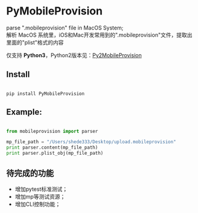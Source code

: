 # PyMobileProvision


parse ".mobileprovision" file in MacOS System;      
解析 MacOS 系统里，iOS和Mac开发常用到的".mobileprovision"文件，提取出里面的"plist"格式的内容

仅支持 **Python3**，Python2版本见：[Py2MobileProvision](https://github.com/shede333/Py2MobileProvision)

## Install

```

pip install PyMobileProvision

```

## Example:

```python

from mobileprovision import parser

mp_file_path = "/Users/shede333/Desktop/upload.mobileprovision"
print parser.content(mp_file_path)
print parser.plist_obj(mp_file_path)

```

## 待完成的功能

* 增加pytest标准测试；
* 增加mp等测试资源；
* 增加CLI控制功能；
